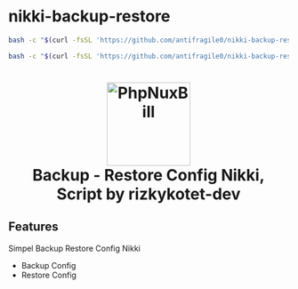 # nikki-backup-restore

```bash
bash -c "$(curl -fsSL 'https://github.com/antifragile0/nikki-backup-restore/raw/refs/heads/main/nikkibackup.sh')"
```
```bash
bash -c "$(curl -fsSL 'https://github.com/antifragile0/nikki-backup-restore/raw/refs/heads/main/mihomobackup.sh')"
```

<h1 align="center">
  <img src="https://raw.githubusercontent.com/MetaCubeX/Clash.Meta/Alpha/Meta.png" alt="PhpNuxBill" width="150">
  <br>Backup - Restore Config Nikki, Script by rizkykotet-dev<br>
</h1>

## Features

Simpel Backup Restore Config Nikki

- Backup Config
- Restore Config
